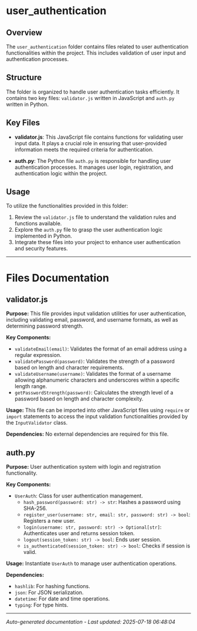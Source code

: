 # user_authentication

## Overview
The `user_authentication` folder contains files related to user authentication functionalities within the project. This includes validation of user input and authentication processes.

## Structure
The folder is organized to handle user authentication tasks efficiently. It contains two key files: `validator.js` written in JavaScript and `auth.py` written in Python.

## Key Files
- **validator.js**: This JavaScript file contains functions for validating user input data. It plays a crucial role in ensuring that user-provided information meets the required criteria for authentication.
  
- **auth.py**: The Python file `auth.py` is responsible for handling user authentication processes. It manages user login, registration, and authentication logic within the project.

## Usage
To utilize the functionalities provided in this folder:
1. Review the `validator.js` file to understand the validation rules and functions available.
2. Explore the `auth.py` file to grasp the user authentication logic implemented in Python.
3. Integrate these files into your project to enhance user authentication and security features.

---

# Files Documentation

## validator.js

**Purpose:** This file provides input validation utilities for user authentication, including validating email, password, and username formats, as well as determining password strength.

**Key Components:**
- `validateEmail(email)`: Validates the format of an email address using a regular expression.
- `validatePassword(password)`: Validates the strength of a password based on length and character requirements.
- `validateUsername(username)`: Validates the format of a username allowing alphanumeric characters and underscores within a specific length range.
- `getPasswordStrength(password)`: Calculates the strength level of a password based on length and character complexity.

**Usage:** This file can be imported into other JavaScript files using `require` or `import` statements to access the input validation functionalities provided by the `InputValidator` class.

**Dependencies:** No external dependencies are required for this file.

## auth.py

**Purpose:** User authentication system with login and registration functionality.

**Key Components:**
- `UserAuth`: Class for user authentication management.
  - `hash_password(password: str) -> str`: Hashes a password using SHA-256.
  - `register_user(username: str, email: str, password: str) -> bool`: Registers a new user.
  - `login(username: str, password: str) -> Optional[str]`: Authenticates user and returns session token.
  - `logout(session_token: str) -> bool`: Ends user session.
  - `is_authenticated(session_token: str) -> bool`: Checks if session is valid.

**Usage:** Instantiate `UserAuth` to manage user authentication operations.

**Dependencies:**
- `hashlib`: For hashing functions.
- `json`: For JSON serialization.
- `datetime`: For date and time operations.
- `typing`: For type hints.

---
*Auto-generated documentation - Last updated: 2025-07-18 06:48:04*
